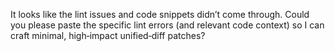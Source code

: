 It looks like the lint issues and code snippets didn’t come through. Could you please paste the specific lint errors (and relevant code context) so I can craft minimal, high‑impact unified‑diff patches?